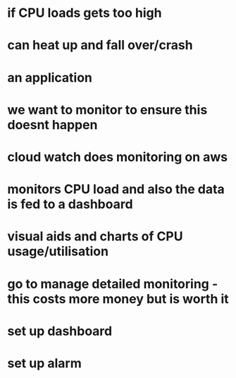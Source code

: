 # if CPU loads gets too high
# can heat up and fall over/crash
# an application
# we want to monitor to ensure this doesnt happen
# cloud watch does monitoring on aws
# monitors CPU load and also the data is fed to a dashboard
# visual aids and charts of CPU usage/utilisation
# go to manage detailed monitoring - this costs more money but is worth it
# set up dashboard
# set up alarm